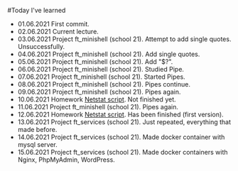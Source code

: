 #Today I've learned

- 01.06.2021 First commit.
- 02.06.2021 Current lecture.
- 03.06.2021 Project ft_minishell (school 21). Attempt to add single quotes. Unsuccessfully.
- 04.06.2021 Project ft_minishell (school 21). Add single quotes.
- 05.06.2021 Project ft_minishell (school 21). Add "$?".
- 06.06.2021 Project ft_minishell (school 21). Studied Pipe.
- 07.06.2021 Project ft_minishell (school 21). Started Pipes.
- 08.06.2021 Project ft_minishell (school 21). Pipes continue.
- 09.06.2021 Project ft_minishell (school 21). Pipes again.
- 10.06.2021 Homework [Netstat script](https://github.com/sevod/AndersenDevOps/tree/main/netstat_script). Not finished yet.
- 11.06.2021 Project ft_minishell (school 21). Pipes again.
- 12.06.2021 Homework [Netstat script](https://github.com/sevod/AndersenDevOps/tree/main/netstat_script). Has been finished (first version).
- 13.06.2021 Project ft_services (school 21). Just repeated, everything that made before.
- 14.06.2021 Project ft_services (school 21). Made docker container with mysql server.
- 15.06.2021 Project ft_services (school 21). Made docker containers with Nginx, PhpMyAdmin, WordPress.

